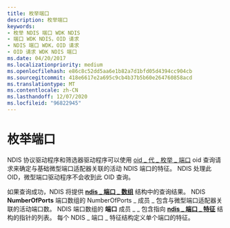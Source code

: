 ```yaml
---
title: 枚举端口
description: 枚举端口
keywords:
- 枚举 NDIS 端口 WDK NDIS
- 端口 WDK NDIS，OID 请求
- NDIS 端口 WDK，OID 请求
- OID 请求 WDK NDIS 端口
ms.date: 04/20/2017
ms.localizationpriority: medium
ms.openlocfilehash: e86c8c52dd5aa6e1b82a7d1bfd05d4394cc904cb
ms.sourcegitcommit: 418e6617e2a695c9cb4b37b5b60e264760858acd
ms.translationtype: MT
ms.contentlocale: zh-CN
ms.lasthandoff: 12/07/2020
ms.locfileid: "96822945"
---
```

# <a name="enumerating-ports"></a>枚举端口





NDIS 协议驱动程序和筛选器驱动程序可以使用 [oid \_ 代 \_ 枚举 \_ 端口](./oid-gen-enumerate-ports.md) oid 查询请求来确定与基础微型端口适配器关联的活动 NDIS 端口的特征。 NDIS 处理此 OID，微型端口驱动程序不会收到此 OID 查询。

如果查询成功，NDIS 将提供 [**ndis \_ 端口 \_ 数组**](/windows-hardware/drivers/ddi/ntddndis/ns-ntddndis-_ndis_port_array) 结构中的查询结果。 NDIS **NumberOfPorts** 端口数组的 NumberOfPorts \_ 成员 \_ 包含与微型端口适配器关联的活动端口数。 NDIS 端口数组的 **端口** 成员 \_ \_ 包含指向 [**ndis \_ 端口 \_ 特征**](/windows-hardware/drivers/ddi/ntddndis/ns-ntddndis-_ndis_port_characteristics) 结构的指针的列表。 每个 NDIS \_ 端口 \_ 特征结构定义单个端口的特征。

 

